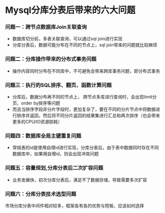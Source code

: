 # Mysql分库分表后带来的六大问题



### 问题一：跨节点数据库Join关联查询



- 数据库切分前，多表关联查询，可以通过sql join进行实现
- 分库分表后，数据可能分布在不同的节点上，sql join带来的问题就比较麻烦



### 问题二：分库操作带来的分布式事务问题



- 操作内容同时分布在不同库中，不可避免会带来跨库事务问题，即分布式事务



### 问题三：执行的SQL排序、翻页、函数计算问题



- 分库后，数据分布再不同的节点上， 跨节点多库进行查询时，会出现limit分页、order by排序等问题
- 而且当排序字段非分片字段时，更加复杂了，要在不同的分片节点中将数据进行排序并返回，然后将不同分片返回的结果集进行汇总和再次排序（也会带来更多的CPU/IO资源损耗）



### 问题四：数据库全局主键重复问题



- 常规表的id是使用自增id进行实现，分库分表后，由于表中数据同时存在不同数据库中，如果用自增id，则会出现冲突问题



### 问题五：容量规划,分库分表后二次扩容问题



- 业务发展快，初次分库分表后，满足不了数据存储，导致需要多次扩容



### 问题六：分库分表技术选型问题



市场分库分表中间件相对较多，框架各有各的优势与短板，应该如何选择